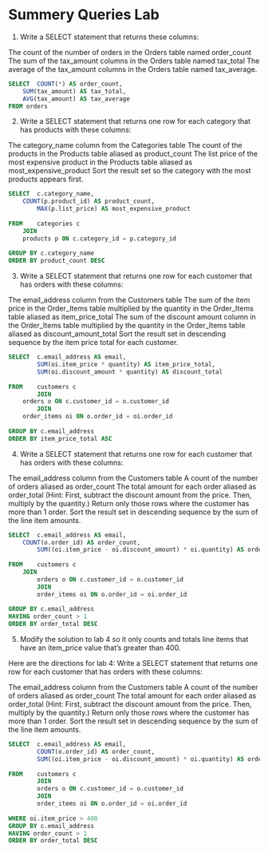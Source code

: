 # Summery Queries Lab

1. Write a SELECT statement that returns these columns:

The count of the number of orders in the Orders table named order_count
The sum of the tax_amount columns in the Orders table named tax_total
The average of the tax_amount columns in the Orders table named tax_average.

```sql
SELECT 	COUNT(*) AS order_count,
	SUM(tax_amount) AS tax_total,
	AVG(tax_amount) AS tax_average
FROM orders 
```


2. Write a SELECT statement that returns one row for each category that has products with these columns:

The category_name column from the Categories table
The count of the products in the Products table aliased as product_count
The list price of the most expensive product in the Products table aliased as most_expensive_product
Sort the result set so the category with the most products appears first.

```sql
SELECT 	c.category_name, 
	COUNT(p.product_id) AS product_count,
        MAX(p.list_price) AS most_expensive_product
        
FROM 	categories c 
	JOIN 
	products p ON c.category_id = p.category_id
        
GROUP BY c.category_name
ORDER BY product_count DESC 
```

3. Write a SELECT statement that returns one row for each customer that has orders with these columns:

The email_address column from the Customers table
The sum of the item price in the Order_Items table multiplied by the quantity in the Order_Items table aliased as item_price_total
The sum of the discount amount column in the Order_Items table multiplied by the quantity in the Order_Items table aliased as discount_amount_total
Sort the result set in descending sequence by the item price total for each customer.

```sql
SELECT  c.email_address AS email,
        SUM(oi.item_price * quantity) AS item_price_total,
        SUM(oi.discount_amount * quantity) AS discount_total
	
FROM 	customers c
        JOIN
	orders o ON c.customer_id = o.customer_id
        JOIN
	order_items oi ON o.order_id = oi.order_id
        
GROUP BY c.email_address
ORDER BY item_price_total ASC 
```

4. Write a SELECT statement that returns one row for each customer that has orders with these columns:

The email_address column from the Customers table
A count of the number of orders aliased as order_count
The total amount for each order aliased as order_total (Hint: First, subtract the discount amount from the price. Then, multiply by the quantity.)
Return only those rows where the customer has more than 1 order.
Sort the result set in descending sequence by the sum of the line item amounts.

```sql
SELECT  c.email_address AS email,
	COUNT(o.order_id) AS order_count,
        SUM((oi.item_price - oi.discount_amount) * oi.quantity) AS order_total
        
FROM 	customers c 
	JOIN 
        orders o ON c.customer_id = o.customer_id
        JOIN 
        order_items oi ON o.order_id = oi.order_id
        
GROUP BY c.email_address
HAVING order_count > 1 
ORDER BY order_total DESC 
```


5. Modify the solution to lab 4 so it only counts and totals line items that have an item_price value that’s greater than 400.

Here are the directions for lab 4:
Write a SELECT statement that returns one row for each customer that has orders with these columns:

The email_address column from the Customers table
A count of the number of orders aliased as order_count
The total amount for each order aliased as order_total (Hint: First, subtract the discount amount from the price. Then, multiply by the quantity.)
Return only those rows where the customer has more than 1 order.
Sort the result set in descending sequence by the sum of the line item amounts.

```sql
SELECT  c.email_address AS email,
        COUNT(o.order_id) AS order_count,
        SUM((oi.item_price - oi.discount_amount) * oi.quantity) AS order_total
        
FROM 	customers c 
        JOIN 
        orders o ON c.customer_id = o.customer_id
        JOIN 
        order_items oi ON o.order_id = oi.order_id
        
WHERE oi.item_price > 400        
GROUP BY c.email_address
HAVING order_count > 1 
ORDER BY order_total DESC 
```
